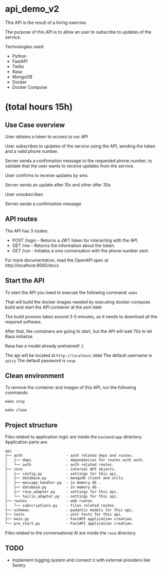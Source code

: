 # api_demo_v2

This API is the result of a hiring exercise.

The purpose of this API is to allow an user to subscribe to updates of the service.

Technologies used:

- Python
- FastAPI
- Twilio
- Rasa
- MongoDB
- Docker
- Docker Compose

# (total hours 15h)
## Use Case overview

User obtains a token to access to our API

User subscribes to updates of the service using the API, sending the token and a valid phone number.

Server sends a confirmation message to the requested phone number, to validate that the user wants to receive updates from the service.

User confirms to receive updates by sms

Server sends an update after 15s and other after 35s

User unsubscribes

Server sends a confirmation message
## API routes

The API has 3 routes:

- POST /login - Returns a JWT token for interacting with the API.
- GET /me - Returns the information about the token.
- GET /run - Initiates a sms conversation with the phone number sent.

For more documentation, read the OpenAPI spec at http://localhost:8080/docs

## Start the API

To start the API you need to execute the following command:
`make`

That will build the docker images needed by executing docker-compose build and start the API container at the port `8080`

The build process takes around 3-5 minutes, as it needs to download all the required software.

After that, the containers are going to start, but the API will wait 70s to let Rasa initialize.

Rasa has a model already pretrained! :)

The api will be located at `http://localhost:8080`
The default username is `spicy`
The default password is `soup`

## Clean environment

To remove the container and images of this API, run the following commands:  

`make stop`

`make clean`

## Project structure

Files related to application logic are inside the ``backend/app`` directory.
Application parts are:

```txt
api
├── auth                    - auth related deps and routes.
│   ├── deps                - dependencies for routes with auth.
│   └── auth                - auth related routes.
├── core                    - internal API objects.
│   ├── config.py           - settings for this api.
│   ├── database.py         - mongodb client and utils.
│   ├── message_handler.py  - in memory db .
│   ├── database.py         - in memory db .
│   ├── rasa_adapter.py     - settings for this api.
│   └── twilio_adapter.py   - settings for this api.
├── routes                  - web routes
│   └── subscriptions.py    - files related routes.
├── schemas                 - pydantic models for this api.
├── tests                   - unit tests for this api.
├── main.py                 - FastAPI application creation.
└── pre_start.py            - FastAPI application creation.
```

Files related to the conversational AI are inside the ``rasa`` directory.

## TODO

- Implement logging system and connect it with external providers like Sentry